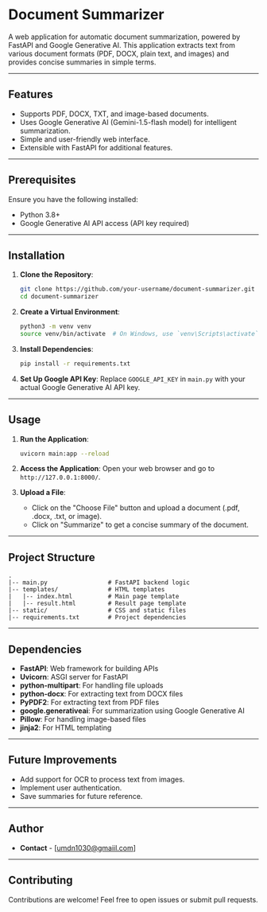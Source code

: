 # Document Summarizer

A web application for automatic document summarization, powered by FastAPI and Google Generative AI. This application extracts text from various document formats (PDF, DOCX, plain text, and images) and provides concise summaries in simple terms.

---

## Features

- Supports PDF, DOCX, TXT, and image-based documents.
- Uses Google Generative AI (Gemini-1.5-flash model) for intelligent summarization.
- Simple and user-friendly web interface.
- Extensible with FastAPI for additional features.

---

## Prerequisites

Ensure you have the following installed:

- Python 3.8+
- Google Generative AI API access (API key required)

---

## Installation

1. **Clone the Repository**:

   ```bash
   git clone https://github.com/your-username/document-summarizer.git
   cd document-summarizer
   ```

2. **Create a Virtual Environment**:

   ```bash
   python3 -m venv venv
   source venv/bin/activate  # On Windows, use `venv\Scripts\activate`
   ```

3. **Install Dependencies**:

   ```bash
   pip install -r requirements.txt
   ```

4. **Set Up Google API Key**:
   Replace `GOOGLE_API_KEY` in `main.py` with your actual Google Generative AI API key.

---

## Usage

1. **Run the Application**:

   ```bash
   uvicorn main:app --reload
   ```

2. **Access the Application**:
   Open your web browser and go to `http://127.0.0.1:8000/`.

3. **Upload a File**:

   - Click on the "Choose File" button and upload a document (.pdf, .docx, .txt, or image).
   - Click on "Summarize" to get a concise summary of the document.

---

## Project Structure

```
.
|-- main.py                 # FastAPI backend logic
|-- templates/              # HTML templates
|   |-- index.html          # Main page template
|   |-- result.html         # Result page template
|-- static/                 # CSS and static files
|-- requirements.txt        # Project dependencies
```

---

## Dependencies

- **FastAPI**: Web framework for building APIs
- **Uvicorn**: ASGI server for FastAPI
- **python-multipart**: For handling file uploads
- **python-docx**: For extracting text from DOCX files
- **PyPDF2**: For extracting text from PDF files
- **google.generativeai**: For summarization using Google Generative AI
- **Pillow**: For handling image-based files
- **jinja2**: For HTML templating

---

## Future Improvements

- Add support for OCR to process text from images.
- Implement user authentication.
- Save summaries for future reference.

---


## Author

- **Contact** - [umdn1030@gmaiil.com]

---

## Contributing

Contributions are welcome! Feel free to open issues or submit pull requests.

